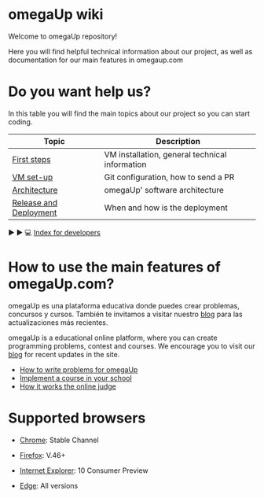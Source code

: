 
# omegaUp wiki
Welcome to omegaUp repository!

Here you will find helpful technical information about our project, as well as documentation for our main features in omegaup.com

# Do you want help us?
In this table you will find the main topics about our project so you can start coding.

| Topic                                                  | Description                                                  |
| -----------------------------------------------------  | ------------------------------------------------------------ |
| [First steps](https://github.com/omegaup/omegaup/blob/main/frontend/www/docs/Development-Environment-Setup-Process.md) | VM installation, general technical information  |
| [VM set-up](https://github.com/omegaup/omegaup/blob/main/frontend/www/docs/How-to-Make-a-Pull-Request-(English).md) | Git configuration, how to send a PR                    |
| [Architecture](https://github.com/omegaup/omegaup/blob/main/frontend/www/docs/Architecture-(English).md)  | omegaUp' software architecture                      |
| [Release and Deployment](https://github.com/omegaup/omegaup/blob/main/frontend/www/docs/Release-&-deployment-(English).md)  | When and how is the deployment                               |

:arrow_forward: :arrow_forward: :computer:  [Index for developers](https://github.com/omegaup/omegaup/blob/main/frontend/www/docs/Ligas-%C3%BAtiles.md)

# How to use the main features of omegaUp.com?
omegaUp es una plataforma educativa donde puedes crear problemas, concursos y cursos. También te invitamos a visitar nuestro [blog](https://blog.omegaup.com/) para las actualizaciones más recientes.

omegaUp is a educational online platform, where you can create programming problems, contest and courses.
We encourage you to visit our [blog](https://blog.omegaup.com/) for recent updates in the site.

 - [How to write problems for omegaUp](https://github.com/omegaup/omegaup/blob/main/frontend/www/docs/C%C3%B3mo-escribir-problemas-para-omegaUp.md) 
 - [Implement a course in your school](https://github.com/omegaup/omegaup/blob/main/frontend/www/docs/Corre-un-concurso-en-tu-escuela.md)
 - [How it works the online judge](https://github.com/omegaup/omegaup/blob/main/frontend/www/docs/Ambiente-de-evaluaci%C3%B3n.md)

# Supported browsers



* [Chrome](https://www.chromium.org/getting-involved/dev-channel): Stable Channel

* [Firefox](https://www.mozilla.org/en-US/firefox/releases/): V.46+

* [Internet Explorer](https://support.microsoft.com/en-us/help/969393/information-about-internet-explorer-versions): 10 Consumer Preview

* [Edge](https://www.microsoft.com/es-mx/windows/microsoft-edge): All versions
